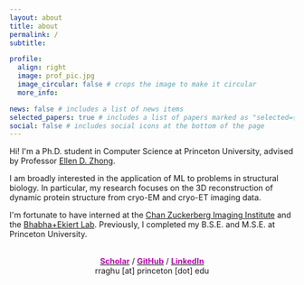 ```yaml
---
layout: about
title: about
permalink: /
subtitle:

profile:
  align: right
  image: prof_pic.jpg
  image_circular: false # crops the image to make it circular
  more_info:

news: false # includes a list of news items
selected_papers: true # includes a list of papers marked as "selected={true}"
social: false # includes social icons at the bottom of the page
---
```


Hi! I'm a Ph.D. student in Computer Science at Princeton University, advised by Professor [Ellen D. Zhong](https://ezlab.princeton.edu/).

I am broadly interested in the application of ML to problems in structural biology. In particular, my research focuses on the 3D reconstruction of dynamic protein structure from cryo-EM and cryo-ET imaging data.

I'm fortunate to have interned at the [Chan Zuckerberg Imaging Institute](https://www.czimaginginstitute.org/) and the [Bhabha+Ekiert Lab](https://be-labs.org/). Previously, I completed my B.S.E. and M.S.E. at Princeton University.
<br><br>
<div align="center">
  <a href="https://scholar.google.com/citations?hl=en&user=CvpGqb8AAAAJ"><strong style="color:#b509ac">Scholar</strong></a> / 
  <a href="https://github.com/rish-raghu"><strong style="color:#b509ac">GitHub</strong></a> /
  <a href="https://www.linkedin.com/in/rishwanth-raghu"><strong style="color:#b509ac">LinkedIn</strong></a><br>
  rraghu [at] princeton [dot] edu
</div>

<!-- 
Put your address / P.O. box / other info right below your picture. You can also disable any of these elements by editing `profile` property of the YAML header of your `_pages/about.md`. Edit `_bibliography/papers.bib` and Jekyll will render your [publications page](/al-folio/publications/) automatically.

Link to your social media connections, too. This theme is set up to use [Font Awesome icons](https://fontawesome.com/) and [Academicons](https://jpswalsh.github.io/academicons/), like the ones below. Add your Facebook, Twitter, LinkedIn, Google Scholar, or just disable all of them. -->
